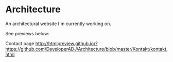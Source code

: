 # Architecture
An architectural website I'm currently working on.


See previews below:

Contact page
http://htmlpreview.github.io/?https://github.com/DeveloperADJ/Architecture/blob/master/Kontakt/kontakt.html
